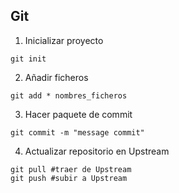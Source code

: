 ## Git 
1. Inicializar proyecto
```shell 
git init
```

2. Añadir ficheros
```shell 
git add * nombres_ficheros
```

3. Hacer paquete de commit
```shell
git commit -m "message commit"
```

4. Actualizar repositorio en Upstream
```shell
git pull #traer de Upstream
git push #subir a Upstream

```